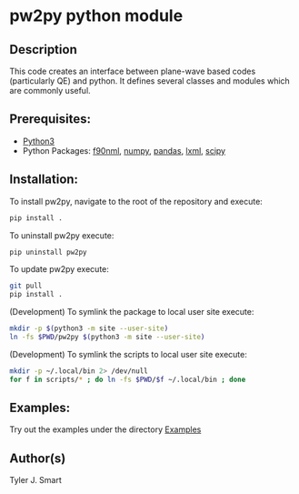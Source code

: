 pw2py python module
====================

Description
------------------------------------
This code creates an interface between plane-wave based codes (particularly QE) and python. 
It defines several classes and modules which are commonly useful.

Prerequisites:
------------------------------------
* [Python3](https://www.python.org/downloads)
* Python Packages: [f90nml](https://pypi.org/project/f90nml/), [numpy](https://pypi.org/project/numpy/), [pandas](https://pypi.org/project/numpy/), [lxml](https://pypi.org/project/lxml/), [scipy](https://pypi.org/project/scipy/)

Installation:
------------------

To install pw2py, navigate to the root of the repository and execute:

```bash
pip install .
```

To uninstall pw2py execute:

```bash
pip uninstall pw2py
```

To update pw2py execute:

```bash
git pull
pip install .
```

(Development) To symlink the package to local user site execute:

```bash
mkdir -p $(python3 -m site --user-site)
ln -fs $PWD/pw2py $(python3 -m site --user-site)
```

(Development) To symlink the scripts to local user site execute:

```bash
mkdir -p ~/.local/bin 2> /dev/null
for f in scripts/* ; do ln -fs $PWD/$f ~/.local/bin ; done
```

Examples:
------------------------------------
Try out the examples under the directory [Examples](Examples/)


Author(s)
------------------------------------
Tyler J. Smart

